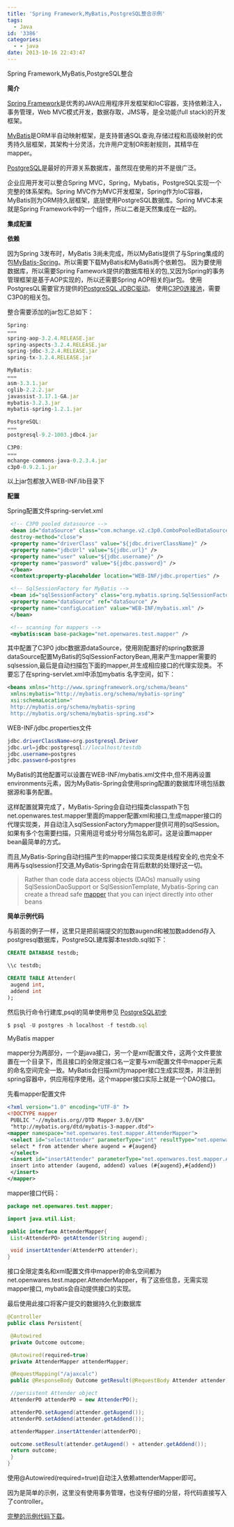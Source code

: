 ```yaml
---
title: 'Spring Framework,MyBatis,PostgreSQL整合示例'
tags:
  - Java
id: '3386'
categories:
  - - java
date: 2013-10-16 22:43:47
---
```


Spring Framework,MyBatis,PostgreSQL整合
<!-- more -->
**简介**

[Spring Framework](http://projects.spring.io/spring-framework/)是优秀的JAVA应用程序开发框架和IoC容器，支持依赖注入，事务管理，Web MVC模式开发，数据存取，JMS等，是全功能(full stack)的开发框架。

[MyBatis](https://code.google.com/p/mybatis/)是ORM半自动映射框架，是支持普通SQL查询,存储过程和高级映射的优秀持久层框架，其架构十分灵活，允许用户定制OR影射规则，其精华在mapper。

[PostgreSQL](http://www.postgresql.org/)是最好的开源关系数据库，虽然现在使用的并不是很广泛。

企业应用开发可以整合Spring MVC，Spring，Mybatis，PostgreSQL实现一个完整的体系架构。Spring MVC作为MVC开发框架，Spring作为IoC容器，
MyBatis则为ORM持久层框架，底层使用PostgreSQL数据库。Spring MVC本来就是Spring Framework中的一个组件，所以二者是天然集成在一起的。

**集成配置**

**依赖**

因为Spring 3发布时，MyBatis 3尚未完成，所以MyBatis提供了与Spring集成的包[MyBatis-Spring](http://mybatis.github.io/spring/)。所以需要下载MyBatis和MyBatis两个依赖包。
因为要使用数据库，所以需要Spring Famework提供的数据库相关的包,又因为Spring的事务管理框架是基于AOP实现的，所以还需要Spring AOP相关的jar包。
使用PostgresQL需要官方提供的[PostgreSQL JDBC驱动](http://jdbc.postgresql.org/)。
使用[C3P0连接池](http://www.mchange.com/projects/c3p0/)，需要C3P0的相关包。

整合需要添加的jar包汇总如下：
```js
Spring:
===
spring-aop-3.2.4.RELEASE.jar
spring-aspects-3.2.4.RELEASE.jar
spring-jdbc-3.2.4.RELEASE.jar
spring-tx-3.2.4.RELEASE.jar

MyBatis:
===
asm-3.3.1.jar
cglib-2.2.2.jar
javassist-3.17.1-GA.jar
mybatis-3.2.3.jar
mybatis-spring-1.2.1.jar

PostgreSQL:
===
postgresql-9.2-1003.jdbc4.jar

C3P0:
===
mchange-commons-java-0.2.3.4.jar
c3p0-0.9.2.1.jar
```

以上jar包都放入WEB-INF/lib目录下

**配置**

Spring配置文件spring-servlet.xml
```xml
 <!-- C3P0 pooled datasource -->
 <bean id="dataSource" class="com.mchange.v2.c3p0.ComboPooledDataSource"
 destroy-method="close">
 <property name="driverClass" value="${jdbc.driverClassName}" />
 <property name="jdbcUrl" value="${jdbc.url}" />
 <property name="user" value="${jdbc.username}" />
 <property name="password" value="${jdbc.password}" />
 </bean>
 <context:property-placeholder location="WEB-INF/jdbc.properties" />

 <!-- SqlSessionFactory for MyBatis -->
 <bean id="sqlSessionFactory" class="org.mybatis.spring.SqlSessionFactoryBean" >
 <property name="dataSource" ref="dataSource" />
 <property name="configLocation" value="WEB-INF/mybatis.xml" />
 </bean>

 <!-- scanning for mappers -->
 <mybatis:scan base-package="net.openwares.test.mapper" />
```
其中配置了C3P0 jdbc数据源dataSource，使用刚配置好的spring数据源dataSource配置MyBatis的SqlSessionFactoryBean,用来产生mapper需要的sqlsession,最后是自动扫描包下面的mapper,并生成相应接口的代理实现类。
不要忘了在spring-servlet.xml中添加mybatis 名字空间，如下：
```xml
<beans xmlns="http://www.springframework.org/schema/beans"
 xmlns:mybatis="http://mybatis.org/schema/mybatis-spring"
 xsi:schemaLocation="
 http://mybatis.org/schema/mybatis-spring
 http://mybatis.org/schema/mybatis-spring.xsd">
```

WEB-INF/jdbc.properties文件
```java
jdbc.driverClassName=org.postgresql.Driver
jdbc.url=jdbc:postgresql://localhost/testdb
jdbc.username=postgres
jdbc.password=postgres
```

MyBatis的其他配置可以设置在WEB-INF/mybatis.xml文件中,但不用再设置environments元素，因为MyBatis-Spring会使用spring配置的数据库环境包括数据源和事务配置。

这样配置就算完成了，MyBatis-Spring会自动扫描类classpath下包net.openwares.test.mapper里面的mapper配置xml和接口,生成mapper接口的代理实现类，并自动注入sqlSessionFactory为mapper提供可用的sqlSession。
如果有多个包需要扫描，只需用逗号或分号分隔包名即可。这是设置mapper bean最简单的方式。

而且,MyBatis-Spring自动扫描产生的mapper接口实现类是线程安全的,也完全不用再与sqlsession打交道,MyBatis-Spring会在背后默默的处理好这一切。

> Rather than code data access objects (DAOs) manually using SqlSessionDaoSupport or SqlSessionTemplate, Mybatis-Spring can create a thread safe [mapper](http://mybatis.github.io/spring/mappers.html) that you can inject directly into other beans

**简单示例代码**

与前面的例子一样，这里只是把前端提交的加数augend和被加数addend存入postgresql数据库，PostgreSQL建库脚本testdb.sql如下：
```sql
CREATE DATABASE testdb;

\\c testdb;

CREATE TABLE Attender(
 augend int,
 addend int
);
```

然后执行命令行建库,psql的简单使用参见 [PostgreSQL初步](https://openwares.net/database/postgres_first.html)
```js
$ psql -U postgres -h localhost -f testdb.sql
```

MyBatis mapper

mapper分为两部分，一个是java接口，另一个是xml配置文件，这两个文件要放置在一个目录下，而且接口的全限定接口名一定要与xml配置文件中mapper元素的命名空间完全一致。MyBatis会扫描xml为mapper接口生成实现类，并注册到spring容器中，供应用程序使用。这个mapper接口实际上就是一个DAO接口。

先看mapper配置文件
```xml
<?xml version="1.0" encoding="UTF-8" ?>
<!DOCTYPE mapper
 PUBLIC "-//mybatis.org//DTD Mapper 3.0//EN"
 "http://mybatis.org/dtd/mybatis-3-mapper.dtd">
<mapper namespace="net.openwares.test.mapper.AttenderMapper">
 <select id="selectAttender" parameterType="int" resultType="net.openwares.test.mapper.AttenderPO">
 select * from attender where augend = #{augend}
 </select>
 <insert id="insertAttender" parameterType="net.openwares.test.mapper.AttenderPO">
 insert into attender (augend, addend) values (#{augend},#{addend})
 </insert>
</mapper>
```

mapper接口代码：
```java
package net.openwares.test.mapper;

import java.util.List;

public interface AttenderMapper{
 List<AttenderPO> getAttender(String augend);

 void insertAttender(AttenderPO attender);
}
```

接口全限定类名和xml配置文件中mapper的命名空间都为net.openwares.test.mapper.AttenderMapper，有了这些信息，无需实现mapper接口,
mybatis会自动提供接口的实现。

最后使用此接口将客户提交的数据持久化到数据库
```java
@Controller
public class Persistent{

 @Autowired
 private Outcome outcome;

 @Autowired(required=true)
 private AttenderMapper attenderMapper;

 @RequestMapping("/ajaxcalc")
 public @ResponseBody Outcome getResult(@RequestBody Attender attender){

 //persistent Attender object
 AttenderPO attenderPO = new AttenderPO();

 attenderPO.setAugend(attender.getAugend());
 attenderPO.setAddend(attender.getAddend());

 attenderMapper.insertAttender(attenderPO);

 outcome.setResult(attender.getAugend() + attender.getAddend());
 return outcome;
 }
}
```

使用@Autowired(required=true)自动注入依赖attenderMapper即可。

因为是简单的示例，这里没有使用事务管理，也没有仔细的分层，将代码直接写入了controller。

[完整的示例代码下载](/downloads/persistent.war)。

